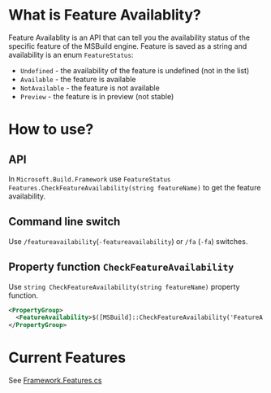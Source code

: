 # What is Feature Availablity?
Feature Availablity is an API that can tell you the availability status of the specific feature of the MSBuild engine. Feature is saved as a string and availability is an enum `FeatureStatus`:
*  `Undefined` - the availability of the feature is undefined (not in the list)
*  `Available` - the feature is available
*  `NotAvailable` - the feature is not available
*  `Preview` - the feature is in preview (not stable)

# How to use?
## API
In `Microsoft.Build.Framework` use `FeatureStatus Features.CheckFeatureAvailability(string featureName)` to get the feature availability.

## Command line switch
Use `/featureavailability`(`-featureavailability`) or `/fa` (`-fa`) switches.

## Property function `CheckFeatureAvailability`
Use `string CheckFeatureAvailability(string featureName)` property function.
```xml
<PropertyGroup>
  <FeatureAvailability>$([MSBuild]::CheckFeatureAvailability('FeatureA'))</FeatureAvailability>
</PropertyGroup>
```

# Current Features
See [Framework.Features.cs](https://github.com/dotnet/msbuild/blob/main/src/Framework/Features.cs)